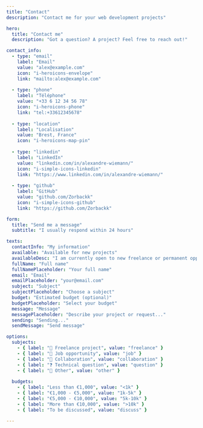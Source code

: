```yaml
---
title: "Contact"
description: "Contact me for your web development projects"

hero:
  title: "Contact me"
  description: "Got a question? A project? Feel free to reach out!"

contact_info:
  - type: "email"
    label: "Email"
    value: "alex@example.com"
    icon: "i-heroicons-envelope"
    link: "mailto:alex@example.com"
    
  - type: "phone" 
    label: "Téléphone"
    value: "+33 6 12 34 56 78"
    icon: "i-heroicons-phone"
    link: "tel:+33612345678"
    
  - type: "location"
    label: "Localisation"
    value: "Brest, France"
    icon: "i-heroicons-map-pin"
    
  - type: "linkedin"
    label: "LinkedIn"
    value: "linkedin.com/in/alexandre-wiemann/"
    icon: "i-simple-icons-linkedin"
    link: "https://www.linkedin.com/in/alexandre-wiemann/"
    
  - type: "github"
    label: "GitHub"
    value: "github.com/Zorbackk"
    icon: "i-simple-icons-github"
    link: "https://github.com/Zorbackk"

form:
  title: "Send me a message"
  subtitle: "I usually respond within 24 hours"

texts:
  contactInfo: "My information"
  available: "Available for new projects"
  availableDesc: "I am currently open to new freelance or permanent opportunities."
  fullName: "Full name"
  fullNamePlaceholder: "Your full name"
  email: "Email"
  emailPlaceholder: "your@email.com"
  subject: "Subject"
  subjectPlaceholder: "Choose a subject"
  budget: "Estimated budget (optional)"
  budgetPlaceholder: "Select your budget"
  message: "Message"
  messagePlaceholder: "Describe your project or request..."
  sending: "Sending..."
  sendMessage: "Send message"

options:
  subjects:
    - { label: "💼 Freelance project", value: "freelance" }
    - { label: "🏢 Job opportunity", value: "job" }
    - { label: "🤝 Collaboration", value: "collaboration" }
    - { label: "❓ Technical question", value: "question" }
    - { label: "💬 Other", value: "other" }
  
  budgets:
    - { label: "Less than €1,000", value: "<1k" }
    - { label: "€1,000 - €5,000", value: "1k-5k" }
    - { label: "€5,000 - €10,000", value: "5k-10k" }
    - { label: "More than €10,000", value: ">10k" }
    - { label: "To be discussed", value: "discuss" }

---
```

